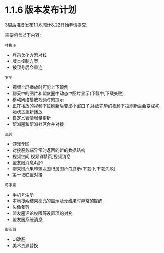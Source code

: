 # 1.1.6 版本发布计划

3周后准备发布1.1.6,预计8.22开始申请提交.

需要包含以下内容:

`林彬泽`

- 登录优化方案对接
- 版本控制方案
- 被顶号后会重连

`罗宁`

- 视频全屏播放时可能上下颠倒
- 聊天中的图片和盟友圈中动态中图片显示(下载中,下载失败)
- 移动网络播放视频时的提示
- 正在播放的视频下拉刷新后变成小窗口了,播放完毕的视频下拉刷新后会变成初始状态重新播放
- 自定义表情增量更新
- 帮派圈和帮派社区合并对接

`高哲`

- 游戏专区
- 对接服务端异常时返回的新的数据结构
- 视频空间,视频详情页,视频消息
- 盟友圈消息4合1
- 聊天图片集和盟友圈相册图片的显示(下载中,下载失败)
- 第十域联盟对接

`蒋家豪`

- 手机号注册
- 本地搜索结果高亮的显示及无结果时异常的提醒
- 头像裁剪
- 盟友圈评论权限等设置项的对接
- 盟友圈系统消息


`彭长城`

- UI改版
- 美术资源替换